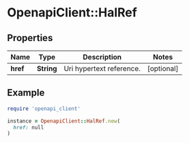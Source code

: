 # OpenapiClient::HalRef

## Properties

| Name | Type | Description | Notes |
| ---- | ---- | ----------- | ----- |
| **href** | **String** | Uri hypertext reference. | [optional] |

## Example

```ruby
require 'openapi_client'

instance = OpenapiClient::HalRef.new(
  href: null
)
```

